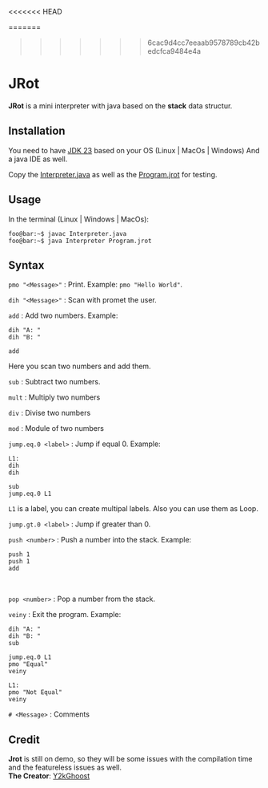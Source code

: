 <<<<<<< HEAD

=======
>>>>>>> 6cac9d4cc7eeaab9578789cb42bedcfca9484e4a
# JRot
**JRot** is a mini interpreter with java based on the **stack** data structur.

## Installation
You need to have [JDK 23](https://www.oracle.com/java/technologies/downloads/#jdk23-windows) based on your OS (Linux | MacOs | Windows)
And a java IDE as well.

Copy the [Interpreter.java](https://github.com/Y2kGhoost/Interpreter/blob/master/Interpreter.java) as well as the [Program.jrot](https://github.com/Y2kGhoost/Interpreter/blob/master/Program.jrot)
for testing.

## Usage

In the terminal (Linux | Windows | MacOs):
```console
foo@bar:~$ javac Interpreter.java
foo@bar:~$ java Interpreter Program.jrot
```

## Syntax

`pmo "<Message>"` : Print. Example: `pmo "Hello World"`. <br>

`dih "<Message>"` : Scan with promet the user. <br>

`add` : Add two numbers. Example:  
```
dih "A: "
dih "B: "

add
```
Here you scan two numbers and add them. <br>

`sub` : Subtract two numbers. <br>

`mult` : Multiply two numbers <br>

`div` : Divise two numbers <br>

`mod` : Module of two numbers <br>

`jump.eq.0 <label>` : Jump if equal 0. Example:
```
L1:
dih
dih

sub
jump.eq.0 L1
```
`L1` is a label, you can create multipal labels. Also you can use them as Loop. <br>

`jump.gt.0 <label>` : Jump if greater than 0. <br>

`push <number>` : Push a number into the stack. Example:
```
push 1
push 1
add
```
<br>

`pop <number>` : Pop a number from the stack.<br>

`veiny` : Exit the program. Example:
```
dih "A: "
dih "B: "
sub

jump.eq.0 L1
pmo "Equal"
veiny

L1:
pmo "Not Equal"
veiny
```

`# <Message>` : Comments <br>

## Credit 

**Jrot** is still on demo, so they will be some issues with the compilation time and the featureless issues as well.<br>
**The Creator**: [Y2kGhoost](https://github.com/Y2kGhoost)
